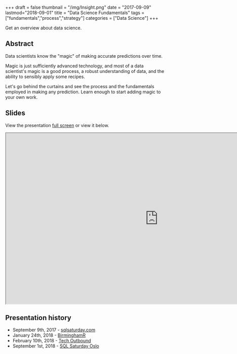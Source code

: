 +++
draft = false
thumbnail = "/img/Insight.png"
date = "2017-09-09"
lastmod="2018-09-01"
title = "Data Science Fundamentals"
tags = ["fundamentals","process","strategy"]
categories = ["Data Science"]
+++

Get an overview about data science.

## Abstract
Data scientists know the "magic" of making accurate predictions over time. 

Magic is just sufficiently advanced technology, and most of a data scientist's magic is a good process, a robust understanding of data, and the ability to sensibly apply some recipes. 

Let's go behind the curtains and see the process and the fundamentals employed in making any prediction. Learn enough to start adding magic to your own work.

## Slides
View the presentation [full screen](../../../slides/datascience101) or view it below.

<iframe src="https://itsalocke.com/slides/datascience101" width="960" height="540"></iframe>

## Presentation history
- September 9th, 2017 -  [sqlsaturday.com](http://www.sqlsaturday.com/632/EventHome.aspx)
- January 24th, 2018 - [BirminghamR](https://www.meetup.com/BirminghamR/events/245277628/)
- February 10th, 2018 - [Tech Outbound](http://www.techoutbound.com/index.html)
- September 1st, 2018 - [SQL Saturday Oslo](https://sqlsaturday.com/746/)
